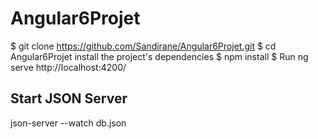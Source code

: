 # Angular6Projet
$ git clone https://github.com/Sandirane/Angular6Projet.git
$ cd Angular6Projet
install the project's dependencies
$ npm install
$ Run ng serve http://localhost:4200/

## Start JSON Server
json-server --watch db.json
